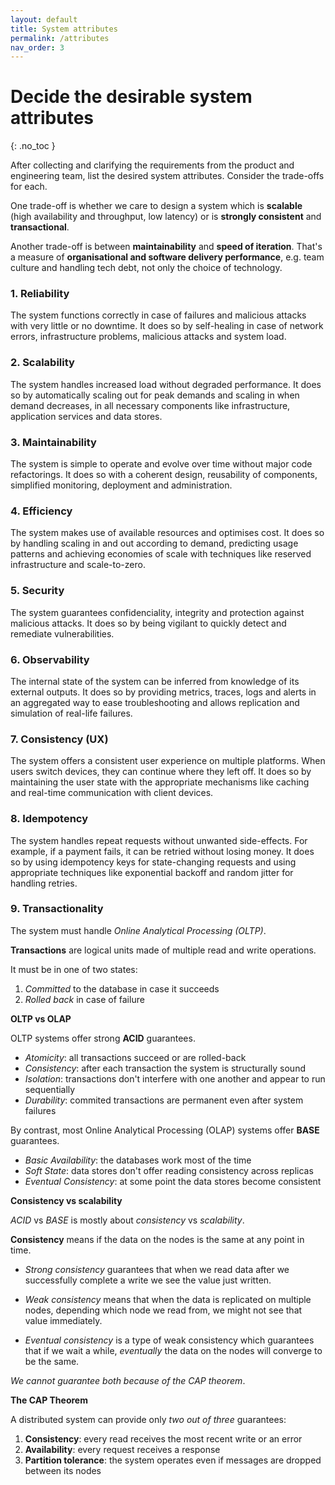 ```yaml
---
layout: default
title: System attributes
permalink: /attributes
nav_order: 3
---
```


# Decide the desirable system attributes
{: .no_toc }

After collecting and clarifying the requirements from the product and engineering team, list the desired system attributes. Consider the trade-offs for each.

<div class="note" markdown="1">

One trade-off is whether we care to design a system which is **scalable** (high availability and throughput, low latency) or is **strongly consistent** and **transactional**. 

Another trade-off is between **maintainability** and **speed of iteration**. That's a measure of **organisational and software delivery performance**, e.g. team culture and handling tech debt, not only the choice of technology.

</div>

### **1. Reliability**

The system functions correctly in case of failures and malicious attacks with very little or no downtime. It does so by self-healing in case of network errors, infrastructure problems, malicious attacks and system load.

### **2. Scalability**

The system handles increased load without degraded performance. It does so by automatically scaling out for peak demands and scaling in when demand decreases, in all necessary components like infrastructure, application services and data stores.

### **3. Maintainability**

The system is simple to operate and evolve over time without major code refactorings. It does so with a coherent design, reusability of components, simplified monitoring, deployment and administration. 

### **4. Efficiency**

The system makes use of available resources and optimises cost. It does so by handling scaling in and out according to demand, predicting usage patterns and achieving economies of scale with techniques like reserved infrastructure and scale-to-zero.

### **5. Security**

The system guarantees confidenciality, integrity and protection against malicious attacks. It does so by being vigilant to quickly detect and remediate vulnerabilities.

### **6. Observability**

The internal state of the system can be inferred from knowledge of its external outputs. It does so by providing metrics, traces, logs and alerts in an aggregated way to ease troubleshooting and allows replication and simulation of real-life failures.

### **7. Consistency (UX)**

The system offers a consistent user experience on multiple platforms. When users switch devices, they can continue where they left off. It does so by maintaining the user state with the appropriate mechanisms like caching and real-time communication with client devices.

### **8. Idempotency**

The system handles repeat requests without unwanted side-effects. For example, if a payment fails, it can be retried without losing money. It does so by using idempotency keys for state-changing requests and using appropriate techniques like exponential backoff and random jitter for handling retries.

### **9. Transactionality**

The system must handle _Online Analytical Processing (OLTP)_.

<div class="note" markdown="1">

**Transactions** are logical units made of multiple read and write operations. 

It must be in one of two states:
1. _Committed_ to the database in case it succeeds
2. _Rolled back_ in case of failure

**OLTP vs OLAP**

OLTP systems offer strong **ACID** guarantees.

- _Atomicity_: all transactions succeed or are rolled-back
- _Consistency_: after each transaction the system is structurally sound
- _Isolation_: transactions don't interfere with one another and appear to run sequentially
- _Durability_: commited transactions are permanent even after system failures

By contrast, most Online Analytical Processing (OLAP) systems offer **BASE** guarantees.
- _Basic Availability_: the databases work most of the time
- _Soft State_: data stores don't offer reading consistency across replicas
- _Eventual Consistency_: at some point the data stores become consistent

**Consistency vs scalability**

_ACID_ vs _BASE_ is mostly about _consistency_ vs _scalability_. 

**Consistency** means if the data on the nodes is the same at any point in time. 

- _Strong consistency_ guarantees that when we read data after we successfully complete a write we see the value just written. 

- _Weak consistency_ means that when the data is replicated on multiple nodes, depending which node we read from, we might not see that value immediately. 

- _Eventual consistency_ is a type of weak consistency which guarantees that if we wait a while, _eventually_ the data on the nodes will converge to be the same.

_We cannot guarantee both because of the CAP theorem_.

**The CAP Theorem** 

A distributed system can provide only _two out of three_ guarantees:

1.  **Consistency**: every read receives the most recent write or an error
2.  **Availability**: every request receives a response
3.  **Partition tolerance**: the system operates even if messages are dropped between its nodes

</div>

